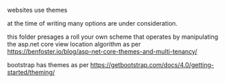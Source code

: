 ﻿websites use themes 

at the time of writing many options are under consideration. 

this folder presages a roll your own scheme that operates by manipulating the asp.net core view location algorithm 
as per https://benfoster.io/blog/asp-net-core-themes-and-multi-tenancy/

bootstrap has themes
as per https://getbootstrap.com/docs/4.0/getting-started/theming/